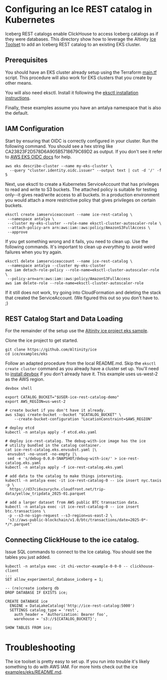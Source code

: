 # Configuring an Ice REST catalog in Kubernetes

Iceberg REST catalogs enable ClickHouse to access Iceberg catalogs as if
they were databases.  This directory show how to leverage the Altinity 
[Ice Toolset](https://github.com/Altinity/ice) to add an Iceberg REST
catalog to an existing EKS cluster.

## Prerequisites

You should have an EKS cluster already setup using the Terraform 
[main.tf](../kubernetes/main.tf) script. This procedure will also 
work for EKS clusters that you create by other means.  

You will also need eksctl. Install it following the 
[eksctl installation instructions](https://eksctl.io/installation/). 

Finally, these examples assume you have an antalya namespace that is
also the default. 

## IAM Configuration

Start by ensuring that OIDC is correctly configured in your cluster.
Run the following command. You should see a hex string like
CA23823F2D578D6A905B5718679C69D2 as output. If you don't see it refer
to [AWS EKS OIDC docs](https://docs.aws.amazon.com/eks/latest/userguide/enable-iam-roles-for-service-accounts.html) 
for help. 

```
aws eks describe-cluster --name my-eks-cluster \
  --query "cluster.identity.oidc.issuer" --output text | cut -d '/' -f 5
```

Next, use eksctl to create a Kubernetes ServiceAccount that has
privileges to read and write to S3 buckets. The attached policy is
suitable for testing only--it gives read/write access to all buckets.
In a production environment you would attach a more restrictive policy
that gives privileges on certain buckets.

```
eksctl create iamserviceaccount --name ice-rest-catalog \
 --namespace antalya \
 --cluster my-eks-cluster --role-name eksctl-cluster-autoscaler-role \
 --attach-policy-arn arn:aws:iam::aws:policy/AmazonS3FullAccess \
 --approve
```

If you get something wrong and it fails, you need to clean up. Use the
following commands. It's important to clean up *everything* to avoid
weird failures when you try again.

```
eksctl delete iamserviceaccount --name ice-rest-catalog \
 --namespace antalya --cluster my-eks-cluster
aws iam detach-role-policy --role-name=eksctl-cluster-autoscaler-role \
 --policy-arn=arn:aws:iam::aws:policy/AmazonS3FullAccess
aws iam delete-role --role-name=eksctl-cluster-autoscaler-role
```

If it still does not work, try going into CloudFormation and deleting
the stack that created the ServiceAccount. (We figured this out so you
don't have to. ;)

## REST Catalog Start and Data Loading

For the remainder of the setup use the 
[Altinity ice project eks sample](https://github.com/Altinity/ice/tree/master/examples/eks).

Clone the ice project to get started. 
```
git clone https://github.com/Altinity/ice
cd ice/examples/eks
```

Follow an adapted procedure from the local README.md. Skip the `eksctl
create cluster` command as you already have a cluster set up. You'll
need to [install devbox](https://github.com/jetify-com/devbox) if you
don't already have it. This example uses us-west-2 as the AWS region.

```
devbox shell

export CATALOG_BUCKET="$USER-ice-rest-catalog-demo"
export AWS_REGION=us-west-2

# create bucket if you don't have it already. 
aws s3api create-bucket --bucket "$CATALOG_BUCKET" \
    --create-bucket-configuration "LocationConstraint=$AWS_REGION"

# deploy etcd
kubectl -n antalya apply -f etcd.eks.yaml

# deploy ice-rest-catalog. The debug-with-ice image has the ice
# utility bundled in the catalog container. 
cat ice-rest-catalog.eks.envsubst.yaml |\
 envsubst -no-unset -no-empty |\
 sed -e 's/debug-0.0.0-SNAPSHOT/debug-with-ice/' > ice-rest-catalog.eks.yaml
kubectl -n antalya apply -f ice-rest-catalog.eks.yaml

# add data to the catalog to make things interesting. 
kubectl -n antalya exec -it ice-rest-catalog-0 -- ice insert nyc.taxis -p \
  https://d37ci6vzurychx.cloudfront.net/trip-data/yellow_tripdata_2025-01.parquet

# add a larger dataset from AWS public BTC transaction data.
kubectl -n antalya exec -it ice-rest-catalog-0 -- ice insert btc.transactions \
 -p --s3-no-sign-request --s3-region=us-east-2 \
 's3://aws-public-blockchain/v1.0/btc/transactions/date=2025-0*-*/*.parquet'
```

## Connecting ClickHouse to the ice catalog. 

Issue SQL commands to connect to the Ice catalog. You should see the 
tables you just added. 

```
kubectl -n antalya exec -it chi-vector-example-0-0-0 -- clickhouse-client 
...
SET allow_experimental_database_iceberg = 1;

-- (re)create iceberg db
DROP DATABASE IF EXISTS ice;

CREATE DATABASE ice
  ENGINE = DataLakeCatalog('http://ice-rest-catalog:5000')
  SETTINGS catalog_type = 'rest',
    auth_header = 'Authorization: Bearer foo',
    warehouse = 's3://${CATALOG_BUCKET}';

SHOW TABLES FROM ice;
```

# Troubleshooting

The ice toolset is pretty easy to set up. If you run into trouble it's likely something
to do with AWS IAM. For more hints check out the ice 
[examples/eks/README.md](https://github.com/Altinity/ice/tree/master/examples/eks#readme). 
